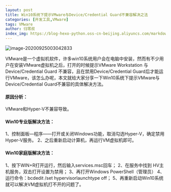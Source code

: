 ```yaml
---
layout: post
title: Win10系统下提示VMware与Device/Credential Guard不兼容解决之法  
categories: [开发工具,VMware]
tags: VMware
author: 归零叔
index_img: https://blog-hexo-python.oss-cn-beijing.aliyuncs.com/markdown/image-20200925003042833.png
---
```


![image-20200925003042833](https://blog-hexo-python.oss-cn-beijing.aliyuncs.com/markdown/image-20200925003042833.png)

VMware是一个虚拟机软件，许多win10系统用户会在电脑中安装，然而有不少用户在安装VMware虚拟机之后，打开的时候提示VMware Workstation 与 Device/Credential Guard 不兼容，且在禁用Device/Credential Guard后才能运行VMware，该怎么办呢，本文就给大家分享一下Win10系统下提示VMware与Device/Credential Guard不兼容的具体解决方法。





#### 原因分析：

VMware和Hyper-V不兼容导致。

#### Win10专业版解决方法：

1、控制面板—程序——打开或关闭Windows功能，取消勾选Hyper-V，确定禁用Hyper-V服务。
2、之后重新启动计算机，再运行VM虚拟机即可。

#### Win10家庭版解决方法：

1、按下WIN+R打开运行，然后输入services.msc回车；
2、在服务中找到 HV主机服务，双击打开设置为禁用；
3、再打开Windows PowerShell（管理员）
4、运行命令：bcdedit /set hypervisorlaunchtype off；
5、再重新启动Win10系统就可以解决VM虚拟机打不开的问题了。

